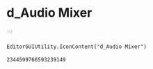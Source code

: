 # d_Audio Mixer
![](/img/d_Audio%20Mixer.png)

``` CSharp
EditorGUIUtility.IconContent("d_Audio Mixer")
```
```
2344599766593239149
```

